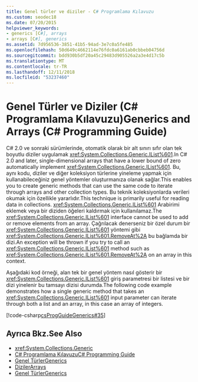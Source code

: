 ```yaml
---
title: Genel türler ve diziler - C# Programlama Kılavuzu
ms.custom: seodec18
ms.date: 07/20/2015
helpviewer_keywords:
- generics [C#], arrays
- arrays [C#], generics
ms.assetid: 7d956536-3851-41b5-94ad-3e7c0a5fe485
ms.openlocfilehash: 50d649c4662114e76fdc0a6161ab0cbbeb04756d
ms.sourcegitcommit: bdd930b5df20a45c29483d905526a2a3e4d17c5b
ms.translationtype: MT
ms.contentlocale: tr-TR
ms.lasthandoff: 12/11/2018
ms.locfileid: "53237460"
---
```

# <a name="generics-and-arrays-c-programming-guide"></a><span data-ttu-id="03211-102">Genel Türler ve Diziler (C# Programlama Kılavuzu)</span><span class="sxs-lookup"><span data-stu-id="03211-102">Generics and Arrays (C# Programming Guide)</span></span>
<span data-ttu-id="03211-103">C# 2.0 ve sonraki sürümlerinde, otomatik olarak bir alt sınırı sıfır olan tek boyutlu diziler uygulamak <xref:System.Collections.Generic.IList%601>.</span><span class="sxs-lookup"><span data-stu-id="03211-103">In C# 2.0 and later, single-dimensional arrays that have a lower bound of zero automatically implement <xref:System.Collections.Generic.IList%601>.</span></span> <span data-ttu-id="03211-104">Bu, aynı kodu, diziler ve diğer koleksiyon türlerine yineleme yapmak için kullanabileceğiniz genel yöntemler oluşturmanıza olanak sağlar.</span><span class="sxs-lookup"><span data-stu-id="03211-104">This enables you to create generic methods that can use the same code to iterate through arrays and other collection types.</span></span> <span data-ttu-id="03211-105">Bu teknik koleksiyonlarda verileri okumak için özellikle yararlıdır.</span><span class="sxs-lookup"><span data-stu-id="03211-105">This technique is primarily useful for reading data in collections.</span></span> <span data-ttu-id="03211-106"><xref:System.Collections.Generic.IList%601> Arabirimi eklemek veya bir diziden öğeleri kaldırmak için kullanılamaz.</span><span class="sxs-lookup"><span data-stu-id="03211-106">The <xref:System.Collections.Generic.IList%601> interface cannot be used to add or remove elements from an array.</span></span> <span data-ttu-id="03211-107">Çağrılacak denerseniz bir özel durum bir <xref:System.Collections.Generic.IList%601> yöntemi gibi <xref:System.Collections.Generic.IList%601.RemoveAt%2A> bu bağlamda bir dizi.</span><span class="sxs-lookup"><span data-stu-id="03211-107">An exception will be thrown if you try to call an <xref:System.Collections.Generic.IList%601> method such as <xref:System.Collections.Generic.IList%601.RemoveAt%2A> on an array in this context.</span></span>  
  
 <span data-ttu-id="03211-108">Aşağıdaki kod örneği, alan tek bir genel yöntem nasıl gösterir bir <xref:System.Collections.Generic.IList%601> giriş parametresi bir listesi ve bir dizi yinelenir bu tamsayı dizisi durumda.</span><span class="sxs-lookup"><span data-stu-id="03211-108">The following code example demonstrates how a single generic method that takes an <xref:System.Collections.Generic.IList%601> input parameter can iterate through both a list and an array, in this case an array of integers.</span></span>  
  
 [!code-csharp[csProgGuideGenerics#35](../../../csharp/programming-guide/generics/codesnippet/CSharp/generics-and-arrays_1.cs)]  
  
## <a name="see-also"></a><span data-ttu-id="03211-109">Ayrıca Bkz.</span><span class="sxs-lookup"><span data-stu-id="03211-109">See Also</span></span>

- <xref:System.Collections.Generic>  
- [<span data-ttu-id="03211-110">C# Programlama Kılavuzu</span><span class="sxs-lookup"><span data-stu-id="03211-110">C# Programming Guide</span></span>](../../../csharp/programming-guide/index.md)  
- [<span data-ttu-id="03211-111">Genel Türler</span><span class="sxs-lookup"><span data-stu-id="03211-111">Generics</span></span>](../../../csharp/programming-guide/generics/index.md)  
- [<span data-ttu-id="03211-112">Diziler</span><span class="sxs-lookup"><span data-stu-id="03211-112">Arrays</span></span>](../../../csharp/programming-guide/arrays/index.md)  
- [<span data-ttu-id="03211-113">Genel Türler</span><span class="sxs-lookup"><span data-stu-id="03211-113">Generics</span></span>](~/docs/standard/generics/index.md)
